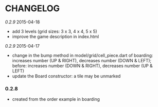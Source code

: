 # CHANGELOG

*0.2.9* 2015-04-18

+ add 3 levels (grid sizes: 3 x 3, 4 x 4, 5 x 5) 
+ improve the game description in index.html

*0.2.9* 2015-04-17

+ change in the bump method in model/grid/cell_piece.dart of boarding:
  increases number (UP & RIGHT), decreases number (DOWN & LEFT);
  before: increases number (DOWN & RIGHT), decreases number (UP & LEFT)
+ update the Board constructor: a tile may be unmarked

### 0.2.8

+ created from the order example in boarding
